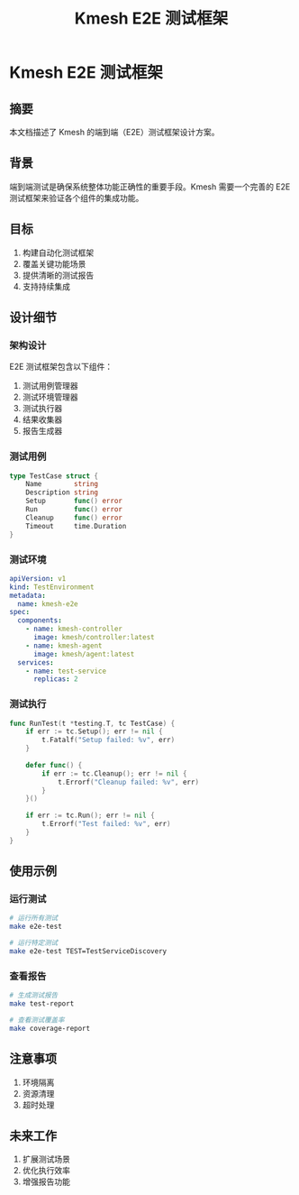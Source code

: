 ﻿---
title: Kmesh E2E 测试框架
authors:
- "@bitcoffeeiux"
reviewers:
- "@robot"
- TBD
approvers:
- "@robot"
- TBD
creation-date: 2024-01-15
---

# Kmesh E2E 测试框架

## 摘要

本文档描述了 Kmesh 的端到端（E2E）测试框架设计方案。

## 背景

端到端测试是确保系统整体功能正确性的重要手段。Kmesh 需要一个完善的 E2E 测试框架来验证各个组件的集成功能。

## 目标

1. 构建自动化测试框架
2. 覆盖关键功能场景
3. 提供清晰的测试报告
4. 支持持续集成

## 设计细节

### 架构设计

E2E 测试框架包含以下组件：

1. 测试用例管理器
2. 测试环境管理器
3. 测试执行器
4. 结果收集器
5. 报告生成器

### 测试用例

```go
type TestCase struct {
    Name        string
    Description string
    Setup       func() error
    Run         func() error
    Cleanup     func() error
    Timeout     time.Duration
}
```

### 测试环境

```yaml
apiVersion: v1
kind: TestEnvironment
metadata:
  name: kmesh-e2e
spec:
  components:
    - name: kmesh-controller
      image: kmesh/controller:latest
    - name: kmesh-agent
      image: kmesh/agent:latest
  services:
    - name: test-service
      replicas: 2
```

### 测试执行

```go
func RunTest(t *testing.T, tc TestCase) {
    if err := tc.Setup(); err != nil {
        t.Fatalf("Setup failed: %v", err)
    }
    
    defer func() {
        if err := tc.Cleanup(); err != nil {
            t.Errorf("Cleanup failed: %v", err)
        }
    }()
    
    if err := tc.Run(); err != nil {
        t.Errorf("Test failed: %v", err)
    }
}
```

## 使用示例

### 运行测试

```bash
# 运行所有测试
make e2e-test

# 运行特定测试
make e2e-test TEST=TestServiceDiscovery
```

### 查看报告

```bash
# 生成测试报告
make test-report

# 查看测试覆盖率
make coverage-report
```

## 注意事项

1. 环境隔离
2. 资源清理
3. 超时处理

## 未来工作

1. 扩展测试场景
2. 优化执行效率
3. 增强报告功能


